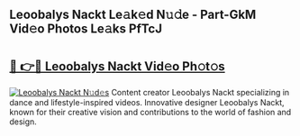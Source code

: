 ## Leoobalys Nackt Le𝚊k𝚎d N𝚞𝚍e - Part-GkM Vid𝚎o Photos Le𝚊ks PfTcJ

# <h2><a href="http://fb83w5v.evod.top/?m=Leoobalys+Nackt">🔗 👉🔴 Leoobalys Nackt Vid𝚎o Ph𝚘t𝚘s</a></h2>

[![Leoobalys Nackt N𝚞d𝚎s](https://i.imgur.com/8V9OHl7.gif)](http://fb83w5v.evod.top/?m=Leoobalys+Nackt)
Content creator Leoobalys Nackt specializing in dance and lifestyle-inspired videos. Innovative designer Leoobalys Nackt, known for their creative vision and contributions to the world of fashion and design. 
